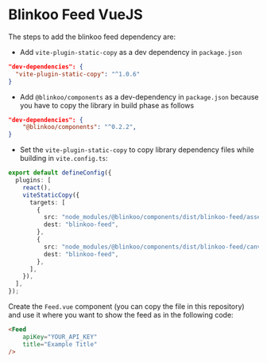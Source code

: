 # Blinkoo Feed VueJS

The steps to add the blinkoo feed dependency are:

- Add `vite-plugin-static-copy` as a dev dependency in `package.json`
```json
"dev-dependencies": {
  "vite-plugin-static-copy": "^1.0.6"
}
```
- Add `@blinkoo/components` as a dev-dependency in `package.json` because you have to copy the library in build phase as follows
```json
"dev-dependencies": {
    "@blinkoo/components": "^0.2.2",
}
```
- Set the `vite-plugin-static-copy` to copy library dependency files while building in `vite.config.ts`:
```ts
export default defineConfig({
  plugins: [
    react(),
    viteStaticCopy({
      targets: [
        {
          src: "node_modules/@blinkoo/components/dist/blinkoo-feed/assets",
          dest: "blinkoo-feed",
        },
        {
          src: "node_modules/@blinkoo/components/dist/blinkoo-feed/canvaskit",
          dest: "blinkoo-feed",
        },
      ],
    }),
  ],
});
```

Create the `Feed.vue` component (you can copy the file in this repository) and use it where you want to show the feed as in the following code:

```html
<Feed
    apiKey="YOUR_API_KEY"
    title="Example Title"
/>
```
